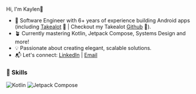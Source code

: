 Hi, I'm Kaylen👋
- 🔭 Software Engineer with 6+ years of experience building Android apps (including [Takealot](https://play.google.com/store/apps/details?id=fi.android.takealot&hl=en&pli=1) 🚀 | Checkout my Takealot [Github](https://github.com/Kaylen-Pillay) 👀).
- 🪴 Currently mastering Kotlin, Jetpack Compose, Systems Design and more!
- 💡 Passionate about creating elegant, scalable solutions.
- 📬 Let's connect: [LinkedIn](https://www.linkedin.com/in/kaylen-travis-pillay) | [Email](mailto:kaylen.pillay@softwareological.com?subject=Github%20Connect:%20I%20want%20to%20connect)

### 🚀 Skills
![Kotlin](https://img.shields.io/badge/Kotlin-%230095D5.svg?style=flat&logo=kotlin&logoColor=white)
![Jetpack Compose](https://img.shields.io/badge/Jetpack%20Compose-%233DDC84.svg?style=flat&logo=android&logoColor=white)

<!--
**KaylenTPillay/KaylenTPillay** is a ✨ _special_ ✨ repository because its `README.md` (this file) appears on your GitHub profile.

Here are some ideas to get you started:

- 🔭 I’m currently working on ...
- 🌱 I’m currently learning ...
- 👯 I’m looking to collaborate on ...
- 🤔 I’m looking for help with ...
- 💬 Ask me about ...
- 📫 How to reach me: ...
- 😄 Pronouns: ...
- ⚡ Fun fact: ...
-->
